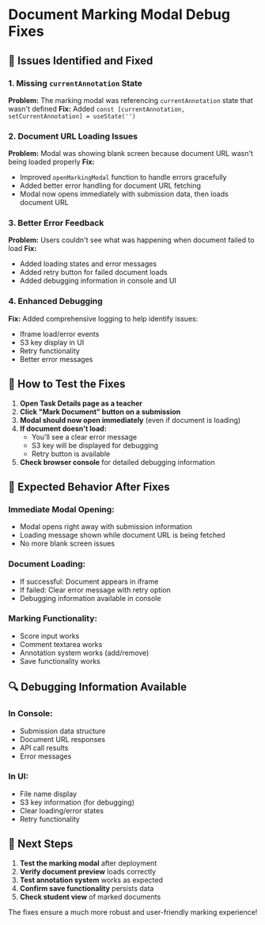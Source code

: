 # Document Marking Modal Debug Fixes

## 🔧 Issues Identified and Fixed

### 1. **Missing `currentAnnotation` State**
**Problem:** The marking modal was referencing `currentAnnotation` state that wasn't defined
**Fix:** Added `const [currentAnnotation, setCurrentAnnotation] = useState('')`

### 2. **Document URL Loading Issues**
**Problem:** Modal was showing blank screen because document URL wasn't being loaded properly
**Fix:** 
- Improved `openMarkingModal` function to handle errors gracefully
- Added better error handling for document URL fetching
- Modal now opens immediately with submission data, then loads document URL

### 3. **Better Error Feedback**
**Problem:** Users couldn't see what was happening when document failed to load
**Fix:**
- Added loading states and error messages
- Added retry button for failed document loads
- Added debugging information in console and UI

### 4. **Enhanced Debugging**
**Fix:** Added comprehensive logging to help identify issues:
- Iframe load/error events
- S3 key display in UI
- Retry functionality
- Better error messages

## 🚀 How to Test the Fixes

1. **Open Task Details page as a teacher**
2. **Click "Mark Document" button on a submission**
3. **Modal should now open immediately** (even if document is loading)
4. **If document doesn't load:**
   - You'll see a clear error message
   - S3 key will be displayed for debugging
   - Retry button is available
5. **Check browser console** for detailed debugging information

## 🎯 Expected Behavior After Fixes

### **Immediate Modal Opening:**
- Modal opens right away with submission information
- Loading message shown while document URL is being fetched
- No more blank screen issues

### **Document Loading:**
- If successful: Document appears in iframe
- If failed: Clear error message with retry option
- Debugging information available in console

### **Marking Functionality:**
- Score input works
- Comment textarea works  
- Annotation system works (add/remove)
- Save functionality works

## 🔍 Debugging Information Available

### **In Console:**
- Submission data structure
- Document URL responses
- API call results
- Error messages

### **In UI:**
- File name display
- S3 key information (for debugging)
- Clear loading/error states
- Retry functionality

## 📝 Next Steps

1. **Test the marking modal** after deployment
2. **Verify document preview** loads correctly
3. **Test annotation system** works as expected
4. **Confirm save functionality** persists data
5. **Check student view** of marked documents

The fixes ensure a much more robust and user-friendly marking experience!
